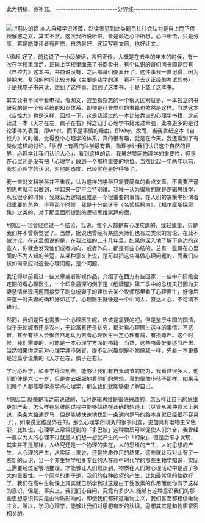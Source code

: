 此为初稿，待补充。
-------------------------分界线--------------------------------------------------

![](http://hktkdy.qiniudn.com/xinli.jpg)
#前边的话
本人自知学识浅薄，然读者见到此类题目往往会认为是自上而下传授解惑之文，其实不然。这次我所说所讲，皆是最近心中所想，心中所悟，只是分享，若是能使读者有所悟，自然是好，这话写在文前，也好续文。

#缘起
好了，前边说了一小段酸话，言归正传。大概是在去年的年末的时候，有一次在学校里面走，正碰上学校里面来了书商卖书，有个认识的哥们问书商是否有《自控力》这本书，书商说没有，之后那哥们便离开了。这件事我一直记得，因为是期末，复习的时间比较充裕（主要是我学的浅，看不下去这正经的考试的书），于是找电子书来读，想到了这件事，想到了这本书，于是下载了这本书。

其实读书不同于看电视，看网文，甚至看杂志的一个很大区别就是，一本独立的书研究的是一个很系统的知识体系，即使是科普类型的书籍也依然是这样。当然这本《自控力》也是这样，回想一下，这是我读过的一本比较靠谱的心理学书籍，之前读过一本《天才在左，疯子在右》将之归于心理学书籍太过牵强，此书更多的是讨论事件的表面，即what，而不是事情的缘由，即why。故而，当我拿起这本《自控力》的时候，觉得整个心理学的体系，真的很有趣，就是在今天，我还看到了有类似这样的讨论，「世界上有两门科学最有趣，物理学让我们认识这个自然的世界，心理学让我们认识人心」，看到这样的话，我虽然赞同物理学的重要性，但是在心里还是没有把「心理学」放到一个那样重要的地位。当然比起一年两年以前，我对心理学的认识，对他的态度，已经实在是好得多了。



我一直对文科学科并不重视，认为这样的学科只需要简单的看点文章，不需要严谨的思考就可以做到，学起来一定不会特别难。我唯一认为很难的就是逻辑思维学，从我很小的时候，我就认为逻辑思维是一个很重要的事情，在人们的决策中扮演着很重要的角色，毕竟那个时候，我是十分痴迷于《名侦探柯南》，《福尔摩斯探案集》之类的，对于那里面所提到的逻辑思维崇拜的很，

#原因一
我曾经想过一个结论，我说，每个人都是有心理疾病的，或轻或重，只是我们并不曾察觉罢了。当然，据说也曾经有某些大师们也有过类似的言论，在此不做讨论。在这里想说的是，在我过往的二十几年里，如果你深入地了解下身边的这些人，你就会发现他们或者内向，或者外向，都是有些心结的。总有一些藏在心里面的不为人知的苦楚，从某种意义上说，是可以把这些叫做心理问题的，而我们应该如何来应对这些心理问题，是个问题。

我记得以前看过一些文章或者影视作品，介绍了在西方有些国家，一些中产阶级会定期的看心理医生，一个印象最深的例子是《纸牌屋》第二季中的总统夫妇因为夫妻感情出现问题而接受了副总统妻子的建议去某个牧师那里看了心理医生，好像后来这一对夫妻的确和好如初了。心理医生就像是一个中间人，直达人心，不可谓不锋利。

然而，我们是否也需要一个心理医生呢，应该是需要的吧。但是鉴于中国的国情，似乎无论城市还是农村，无论富有还是贫穷，都对看心理医生这样的事情并不感冒，甚至有些人会很自然地认为去看心理医生一定心理有病，有损尊严。这个时候，我们需要的，可能是一本心理学方面的书籍，当然，这些书最好要适当严肃，当然如果你之前对心理学并不感冒，提不起兴趣倒是不妨像我一样，先看一本更像是短篇小说集的《天才在左，疯子在右》。

学习心理学，如果学得深刻些，能够让我们有自我调节的能力，我看过很多人，他们即使是六七十岁，但是你去细细地看他们的思想，真的很像小孩子那样。如果我们每个人都能够学点学点心理学，那么我们就能够更了解自己。

#原因二
就像是我之前说过的，我对逻辑思维是很感兴趣的，怎么样让自己的思维更加严密，怎么样在思维的过程中能够始终在正确的轨道上（尽管从某种意义上来说，条条大路通罗马，但是能够快速地找到一条通向罗马的路本身就已经很不容易了），如果说思维是外在的，那么心理学所研究的很多问题，更加具有唯物主义色彩，比如说，心理学上常常提到的「多巴胺」这种物质可以促使人们兴奋，我曾经一直以为人的心理不过就是人们想一想就产生的一个「幻象」，但是后来才发现，其实并不是那样，人终究还是一个物理的实在，人的思维的产生，人的思想的产生，人心理的产生，从实际上来说，还是物质作用的结果。这些就让我对此有了一些新的认识，当一个非生物学相关专业的人在高中时代学的那些生物学知识，实际上需要经过足够地推理，才能够让人们意识到，物质在人们的心理活动中是占了多大的重要性。一个简单的例子是，我们的各种欲望的产生，比如最常见的性欲好了，我们在高中生物课上其实就已然学到过这是由于性激素的作用而使你有了这样的意识，但是，事实上，我们扪心自问，究竟有多少人,能够有这种意识我们的那些思想意识其实是由物质影响的，即使我们都知道唯物主义，我们甚至都相信唯物主义。所以，学习心理学，能够让我们对思想有新的认识。思想其实是和物质紧密相关的。






